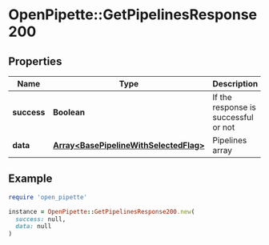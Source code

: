 # OpenPipette::GetPipelinesResponse200

## Properties

| Name | Type | Description | Notes |
| ---- | ---- | ----------- | ----- |
| **success** | **Boolean** | If the response is successful or not | [optional] |
| **data** | [**Array&lt;BasePipelineWithSelectedFlag&gt;**](BasePipelineWithSelectedFlag.md) | Pipelines array | [optional] |

## Example

```ruby
require 'open_pipette'

instance = OpenPipette::GetPipelinesResponse200.new(
  success: null,
  data: null
)
```

